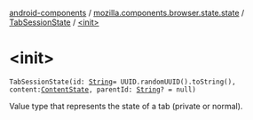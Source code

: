 [android-components](../../index.md) / [mozilla.components.browser.state.state](../index.md) / [TabSessionState](index.md) / [&lt;init&gt;](./-init-.md)

# &lt;init&gt;

`TabSessionState(id: `[`String`](https://kotlinlang.org/api/latest/jvm/stdlib/kotlin/-string/index.html)` = UUID.randomUUID().toString(), content: `[`ContentState`](../-content-state/index.md)`, parentId: `[`String`](https://kotlinlang.org/api/latest/jvm/stdlib/kotlin/-string/index.html)`? = null)`

Value type that represents the state of a tab (private or normal).

